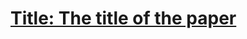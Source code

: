 # [Title: The title of the paper](https://x-humanoid-occupancy.github.io/)

<!-- [![License](https://img.shields.io/badge/License-Apache_2.0-yellow.svg)](https://opensource.org/licenses/Apache-2.0)
[![Project Page]()](https://x-humanoid-occupancy.github.io/)
[![arXiv](https://badgen.net/badge/icon/arXiv?icon=awesome&label&color=red&style=flat-square)]()
[![Dataset]()]()
[![Hugging Face]()]()

English | [中文](./README.zh.md) -->